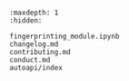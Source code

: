 ```{include} ../README.md
```

```{toctree}
:maxdepth: 1
:hidden:

fingerprinting_module.ipynb
changelog.md
contributing.md
conduct.md
autoapi/index
```
